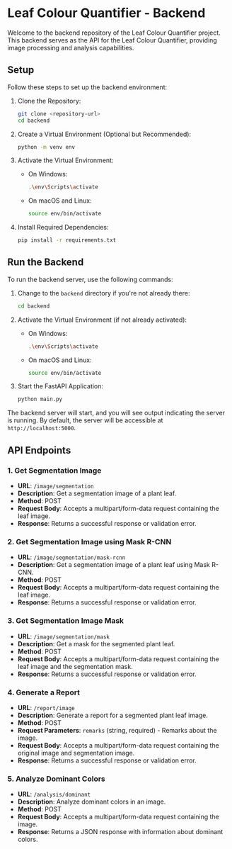# Leaf Colour Quantifier - Backend

Welcome to the backend repository of the Leaf Colour Quantifier project. This backend serves as the API for the Leaf Colour Quantifier, providing image processing and analysis capabilities.

## Setup

Follow these steps to set up the backend environment:

1. Clone the Repository:

   ```bash
   git clone <repository-url>
   cd backend
   ```

2. Create a Virtual Environment (Optional but Recommended):

   ```bash
   python -m venv env
   ```

3. Activate the Virtual Environment:

   - On Windows:

     ```bash
     .\env\Scripts\activate
     ```

   - On macOS and Linux:

     ```bash
     source env/bin/activate
     ```

4. Install Required Dependencies:

   ```bash
   pip install -r requirements.txt
   ```

## Run the Backend

To run the backend server, use the following commands:

1. Change to the `backend` directory if you're not already there:

   ```bash
   cd backend
   ```

2. Activate the Virtual Environment (if not already activated):

   - On Windows:

     ```bash
     .\env\Scripts\activate
     ```

   - On macOS and Linux:

     ```bash
     source env/bin/activate
     ```

3. Start the FastAPI Application:

   ```bash
   python main.py
   ```

The backend server will start, and you will see output indicating the server is running. By default, the server will be accessible at `http://localhost:5000`.

## API Endpoints

### 1. Get Segmentation Image

- **URL**: `/image/segmentation`
- **Description**: Get a segmentation image of a plant leaf.
- **Method**: POST
- **Request Body**: Accepts a multipart/form-data request containing the leaf image.
- **Response**: Returns a successful response or validation error.

### 2. Get Segmentation Image using Mask R-CNN

- **URL**: `/image/segmentation/mask-rcnn`
- **Description**: Get a segmentation image of a plant leaf using Mask R-CNN.
- **Method**: POST
- **Request Body**: Accepts a multipart/form-data request containing the leaf image.
- **Response**: Returns a successful response or validation error.

### 3. Get Segmentation Image Mask

- **URL**: `/image/segmentation/mask`
- **Description**: Get a mask for the segmented plant leaf.
- **Method**: POST
- **Request Body**: Accepts a multipart/form-data request containing the leaf image and the segmentation mask.
- **Response**: Returns a successful response or validation error.

### 4. Generate a Report

- **URL**: `/report/image`
- **Description**: Generate a report for a segmented plant leaf image.
- **Method**: POST
- **Request Parameters**: `remarks` (string, required) - Remarks about the image.
- **Request Body**: Accepts a multipart/form-data request containing the original image and segmentation image.
- **Response**: Returns a successful response or validation error.

### 5. Analyze Dominant Colors

- **URL**: `/analysis/dominant`
- **Description**: Analyze dominant colors in an image.
- **Method**: POST
- **Request Body**: Accepts a multipart/form-data request containing the image.
- **Response**: Returns a JSON response with information about dominant colors.
